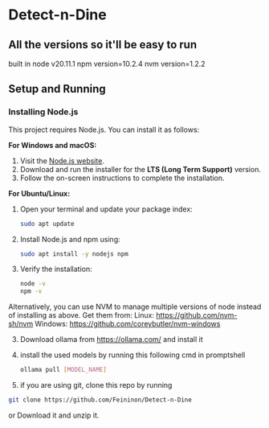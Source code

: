 # Detect-n-Dine

## All the versions so it'll be easy to run 
built in node v20.11.1
npm version=10.2.4
nvm version=1.2.2

## Setup and Running 
### Installing Node.js

This project requires Node.js. You can install it as follows:

**For Windows and macOS:**
1. Visit the [Node.js website](https://nodejs.org/).
2. Download and run the installer for the **LTS (Long Term Support)** version.
3. Follow the on-screen instructions to complete the installation.

**For Ubuntu/Linux:**
1. Open your terminal and update your package index:
   ```bash
   sudo apt update
   ```
2. Install Node.js and npm using:
   ```bash
   sudo apt install -y nodejs npm
   ```
3. Verify the installation:
   ```bash
   node -v
   npm -v
   ```
Alternatively, you can use NVM to manage multiple versions of node instead of installing as above. Get them from:
Linux: https://github.com/nvm-sh/nvm
Windows: https://github.com/coreybutler/nvm-windows

3. Download ollama from https://ollama.com/ and install it 

4. install the used models by running this following cmd in promptshell
   
   ``` bash
   ollama pull [MODEL_NAME]
   ```
5. if you are using git, clone this repo by running
```bash
git clone https://github.com/Feininon/Detect-n-Dine
```
or Download it and unzip it.

